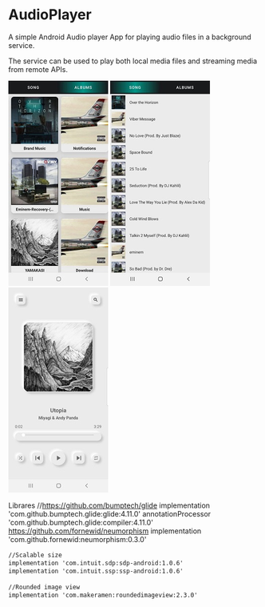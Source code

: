 # AudioPlayer

A simple Android Audio player App for playing audio files in a background service.

The service can be used to play both local media files and streaming media from remote APIs.

![album fragment](https://github.com/bogoslovskiydenis/AudioPlayer/blob/main/AlbumsFragment.jpg)  ![song fragment](https://github.com/bogoslovskiydenis/AudioPlayer/blob/main/SongFragment.jpg)     ![play fragment](https://github.com/bogoslovskiydenis/AudioPlayer/blob/main/PlayMusicFragment.jpg)

Librares
//https://github.com/bumptech/glide
implementation 'com.github.bumptech.glide:glide:4.11.0'
 annotationProcessor 'com.github.bumptech.glide:compiler:4.11.0'
https://github.com/fornewid/neumorphism
    implementation 'com.github.fornewid:neumorphism:0.3.0'

    //Scalable size
    implementation 'com.intuit.sdp:sdp-android:1.0.6'
    implementation 'com.intuit.ssp:ssp-android:1.0.6'

    //Rounded image view
    implementation 'com.makeramen:roundedimageview:2.3.0'
